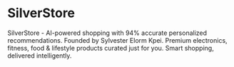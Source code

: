 # SilverStore
SilverStore - AI-powered shopping with 94% accurate personalized recommendations. Founded by Sylvester Elorm Kpei. Premium electronics, fitness, food &amp; lifestyle products curated just for you. Smart shopping, delivered intelligently.
